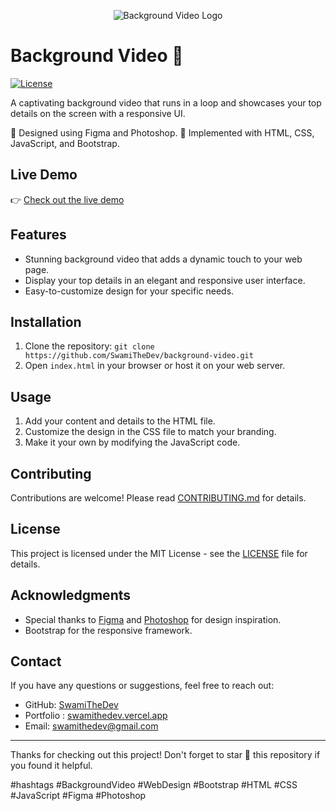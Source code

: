 <p align="center">
  <img src="https://your-image-url.com" alt="Background Video Logo">
</p>

# Background Video 🎥

[![License](https://img.shields.io/badge/License-MIT-blue.svg)](https://github.com/SwamiTheDev/background-video/blob/main/LICENSE)
 

A captivating background video that runs in a loop and showcases your top details on the screen with a responsive UI.

🎨 Designed using Figma and Photoshop.
🚀 Implemented with HTML, CSS, JavaScript, and Bootstrap.

## Live Demo
👉 [Check out the live demo](https://livebackground-swamithedev.vercel.app/)

 
## Features
- Stunning background video that adds a dynamic touch to your web page.
- Display your top details in an elegant and responsive user interface.
- Easy-to-customize design for your specific needs.

## Installation
1. Clone the repository: `git clone https://github.com/SwamiTheDev/background-video.git`
2. Open `index.html` in your browser or host it on your web server.

## Usage
1. Add your content and details to the HTML file.
2. Customize the design in the CSS file to match your branding.
3. Make it your own by modifying the JavaScript code.

## Contributing
Contributions are welcome! Please read [CONTRIBUTING.md](CONTRIBUTING.md) for details.

## License
This project is licensed under the MIT License - see the [LICENSE](LICENSE) file for details.

## Acknowledgments
- Special thanks to [Figma](https://www.figma.com/) and [Photoshop](https://www.adobe.com/products/photoshop.html) for design inspiration.
- Bootstrap for the responsive framework.

## Contact
If you have any questions or suggestions, feel free to reach out:
- GitHub: [SwamiTheDev](https://github.com/SwamiTheDev)
- Portfolio : [swamithedev.vercel.app](https://swamithedev.vercel.app)
- Email: swamithedev@gmail.com

---

Thanks for checking out this project! Don't forget to star 🌟 this repository if you found it helpful.

#hashtags #BackgroundVideo #WebDesign #Bootstrap #HTML #CSS #JavaScript #Figma #Photoshop
